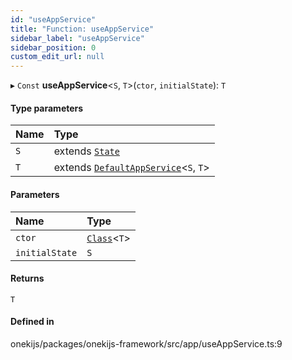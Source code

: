 ```yaml
---
id: "useAppService"
title: "Function: useAppService"
sidebar_label: "useAppService"
sidebar_position: 0
custom_edit_url: null
---
```


▸ `Const` **useAppService**<`S`, `T`\>(`ctor`, `initialState`): `T`

#### Type parameters

| Name | Type |
| :------ | :------ |
| `S` | extends [`State`](../interfaces/State.md) |
| `T` | extends [`DefaultAppService`](../classes/DefaultAppService.md)<`S`, `T`\> |

#### Parameters

| Name | Type |
| :------ | :------ |
| `ctor` | [`Class`](../types/Class.md)<`T`\> |
| `initialState` | `S` |

#### Returns

`T`

#### Defined in

onekijs/packages/onekijs-framework/src/app/useAppService.ts:9
